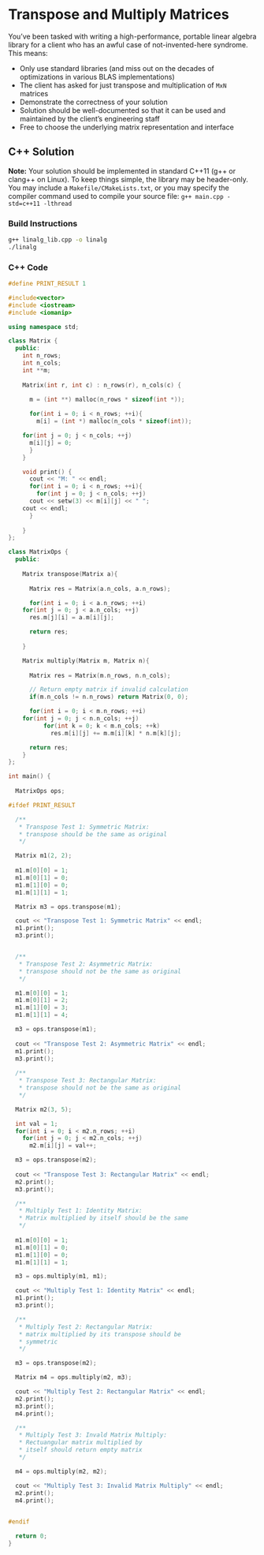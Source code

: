 # Transpose and Multiply Matrices

You’ve been tasked with writing a high-performance, portable linear algebra library for a client who has an awful case of not-invented-here syndrome. This means: 

- Only use standard libraries (and miss out on the decades of optimizations in various BLAS implementations)
- The client has asked for just transpose and multiplication of `MxN` matrices
- Demonstrate the correctness of your solution
- Solution should be well-documented so that it can be used and maintained by the client’s engineering staff
- Free to choose the underlying matrix representation and interface

## C++ Solution

**Note:** Your solution should be implemented in standard C++11 (g++ or clang++ on Linux). To keep things simple, the library may be header-only. You may include a `Makefile/CMakeLists.txt`, or you may specify the compiler command used to compile your source file: `g++ main.cpp -std=c++11 -lthread`

### Build Instructions

````sh
g++ linalg_lib.cpp -o linalg
./linalg
````

### C++ Code

````cpp
#define PRINT_RESULT 1

#include<vector>
#include <iostream>
#include <iomanip>

using namespace std;

class Matrix {
  public:
    int n_rows;
    int n_cols;
    int **m;
    
    Matrix(int r, int c) : n_rows(r), n_cols(c) {
   
      m = (int **) malloc(n_rows * sizeof(int *));

      for(int i = 0; i < n_rows; ++i){
        m[i] = (int *) malloc(n_cols * sizeof(int));

	for(int j = 0; j < n_cols; ++j)
	  m[i][j] = 0;
      }
    }

    void print() {
      cout << "M: " << endl;
      for(int i = 0; i < n_rows; ++i){
        for(int j = 0; j < n_cols; ++j)
	  cout << setw(3) << m[i][j] << " ";
	cout << endl;
      }
      
    }
};

class MatrixOps {
  public:
  
    Matrix transpose(Matrix a){
      
      Matrix res = Matrix(a.n_cols, a.n_rows);

      for(int i = 0; i < a.n_rows; ++i)
	for(int j = 0; j < a.n_cols; ++j)
	  res.m[j][i] = a.m[i][j];

      return res;
      
    }

    Matrix multiply(Matrix m, Matrix n){
      
      Matrix res = Matrix(m.n_rows, n.n_cols);

      // Return empty matrix if invalid calculation
      if(m.n_cols != n.n_rows) return Matrix(0, 0);

      for(int i = 0; i < m.n_rows; ++i)
	for(int j = 0; j < n.n_cols; ++j)      
          for(int k = 0; k < m.n_cols; ++k)
            res.m[i][j] += m.m[i][k] * n.m[k][j];

      return res;
    }	    
};

int main() {
 
  MatrixOps ops;

#ifdef PRINT_RESULT

  /**
   * Transpose Test 1: Symmetric Matrix:
   * transpose should be the same as original
   */

  Matrix m1(2, 2);
  
  m1.m[0][0] = 1;
  m1.m[0][1] = 0;
  m1.m[1][0] = 0;
  m1.m[1][1] = 1;

  Matrix m3 = ops.transpose(m1);

  cout << "Transpose Test 1: Symmetric Matrix" << endl;
  m1.print();
  m3.print();


  /**
   * Transpose Test 2: Asymmetric Matrix:
   * transpose should not be the same as original
   */

  m1.m[0][0] = 1;
  m1.m[0][1] = 2;
  m1.m[1][0] = 3;
  m1.m[1][1] = 4;

  m3 = ops.transpose(m1);
  
  cout << "Transpose Test 2: Asymmetric Matrix" << endl;
  m1.print();
  m3.print();
  
  /**
   * Transpose Test 3: Rectangular Matrix:
   * transpose should not be the same as original
   */

  Matrix m2(3, 5);

  int val = 1;
  for(int i = 0; i < m2.n_rows; ++i)
    for(int j = 0; j < m2.n_cols; ++j)
      m2.m[i][j] = val++;

  m3 = ops.transpose(m2);
  
  cout << "Transpose Test 3: Rectangular Matrix" << endl;
  m2.print();
  m3.print();

  /**
   * Multiply Test 1: Identity Matrix:
   * Matrix multiplied by itself should be the same
   */
  
  m1.m[0][0] = 1;
  m1.m[0][1] = 0;
  m1.m[1][0] = 0;
  m1.m[1][1] = 1;

  m3 = ops.multiply(m1, m1);

  cout << "Multiply Test 1: Identity Matrix" << endl;
  m1.print();
  m3.print();

  /**
   * Multiply Test 2: Rectangular Matrix:
   * matrix multiplied by its transpose should be 
   * symmetric
   */

  m3 = ops.transpose(m2);

  Matrix m4 = ops.multiply(m2, m3);

  cout << "Multiply Test 2: Rectangular Matrix" << endl;
  m2.print();
  m3.print();
  m4.print();

  /**
   * Multiply Test 3: Invald Matrix Multiply:
   * Rectuangular matrix multiplied by 
   * itself should return empty matrix
   */

  m4 = ops.multiply(m2, m2);

  cout << "Multiply Test 3: Invalid Matrix Multiply" << endl;
  m2.print();
  m4.print();
  

#endif

  return 0;
}

````
